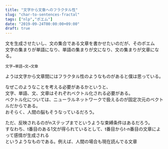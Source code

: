```yaml
---
title: "文字から文章へのフラクタル性"
slug: "char-to-sentences-fractal"
tags: ["nlp","ポエム"]
date: "2019-09-24T00:00:00+09:00"
draft: true
---
```


文を生成させたいし、文の集合である文章を書かせたいのだが、そのポエム  
文字の集まりが単語になり、単語の集まりが文になり、文の集まりが文章になる。  

`文字→単語→文→文章`

ようは文字から文章間にはフラクタル性のようなものがあると僕は思っている。  

なぜこのようなことを考える必要があるかというと、  
文字、単語、文、文章はそれぞれベクトル化される必要がある。  
ベクトル化については、ニューラルネットワークで扱えるのが固定次元のベクトルだからである。  
おそらく、人間の脳もそうなっているだろう。  

ただ、反映されるのがnステップまでというような束縛条件はあるだろう。  
すなわち、t番目のある1文が得られているとして、t番目からt-n番目の文章によって感情が生成される  
というようなものである。例えば、人間の場合も現在読んでる文章


